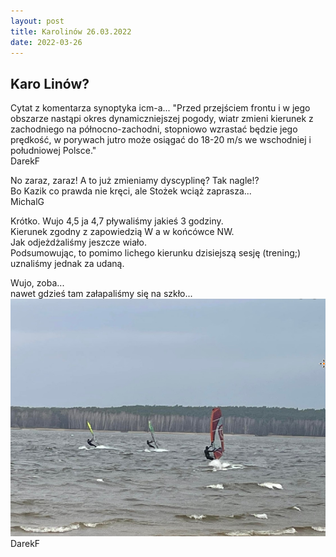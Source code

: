 ```yaml
---
layout: post
title: Karolinów 26.03.2022
date: 2022-03-26
---
```


## Karo Linów?  

Cytat z komentarza synoptyka icm-a...
"Przed przejściem frontu i w jego obszarze nastąpi okres dynamiczniejszej pogody,
 wiatr zmieni kierunek z zachodniego na północno-zachodni,
 stopniowo wzrastać będzie jego prędkość,
 w porywach jutro może osiągać do 18-20 m/s we wschodniej i południowej Polsce."   
DarekF  

No zaraz, zaraz! A to już zmieniamy dyscyplinę? Tak nagle!?  
Bo Kazik co prawda nie kręci, ale Stożek wciąż zaprasza...  
MichalG  

Krótko. Wujo 4,5 ja 4,7 pływaliśmy jakieś 3 godziny.  
Kierunek zgodny z zapowiedzią W a w końcówce NW.  
Jak odjeżdżaliśmy jeszcze wiało.  
Podsumowując, to pomimo lichego kierunku dzisiejszą sesję (trening;)
uznaliśmy jednak za udaną.  

Wujo, zoba...  
nawet gdzieś tam załapaliśmy się na szkło...  
![trening](https://raw.githubusercontent.com/naspocie/blog/master/images/2022-03-26-Karolinow/trening.png "trening")  
DarekF
